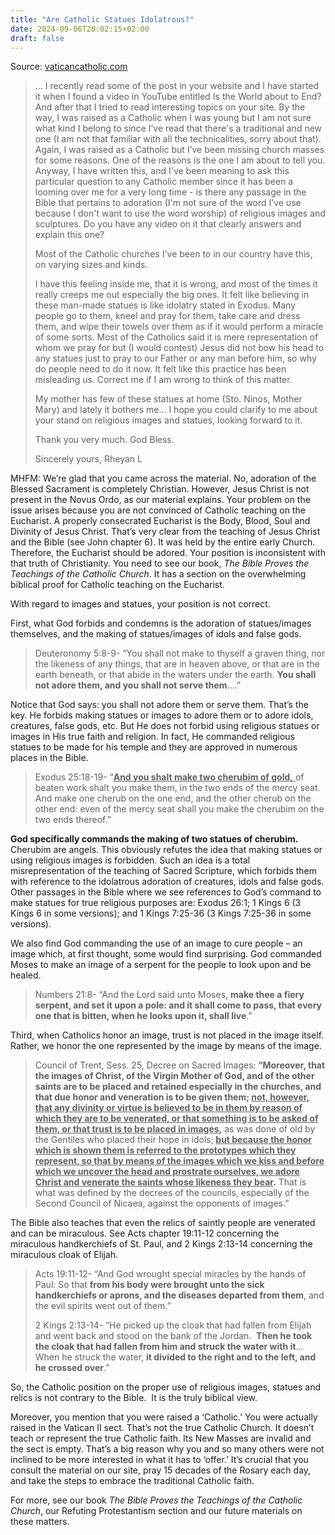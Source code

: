 ```yaml
---
title: "Are Catholic Statues Idolatrous?"
date: 2024-09-06T20:02:15+02:00
draft: false
---
```



Source: [vaticancatholic.com](https://vaticancatholic.com/catholics-worship-statues/)

<blockquote>
<p>… I recently read some of the post in your website and I have started it when I found a video in YouTube entitled Is the World about to End? And after that I tried to read interesting topics on your site. By the way, I was raised as a Catholic when I was young but I am not sure what kind I belong to since I’ve read that there's a traditional and new one (I am not that familiar with all the technicalities, sorry about that). Again, I was raised as a Catholic but I’ve been missing church masses for some reasons. One of the reasons is the one I am about to tell you. Anyway, I have written this, and I've been meaning to ask this particular question to any Catholic member since it has been a looming over me for a very long time - is there any passage in the Bible that pertains to adoration (I'm not sure of the word I’ve use because I don't want to use the word worship) of religious images and sculptures. Do you have any video on it that clearly answers and explain this one?</p>
<p>Most of the Catholic churches I've been to in our country have this, on varying sizes and kinds.</p>
<p>I have this feeling inside me, that it is wrong, and most of the times it really creeps me out especially the big ones. It felt like believing in these man-made statues is like idolatry stated in Exodus. Many people go to them, kneel and pray for them, take care and dress them, and wipe their towels over them as if it would perform a miracle of some sorts. Most of the Catholics said it is mere representation of whom we pray for but (I would contest) Jesus did not bow his head to any statues just to pray to our Father or any man before him, so why do people need to do it now. It felt like this practice has been misleading us. Correct me if I am wrong to think of this matter.</p>
<p>My mother has few of these statues at home (Sto. Ninos, Mother Mary) and lately it bothers me… I hope you could clarify to me about your stand on religious images and statues, looking forward to it.</p>
<p>Thank you very much.
God Bless.</p>
<p>Sincerely yours,
Rheyan L</p>
</blockquote>
<p>MHFM: We’re glad that you came across the material. No, adoration of the Blessed Sacrament is completely Christian. However, Jesus Christ is not present in the Novus Ordo, as our material explains. Your problem on the issue arises because you are not convinced of Catholic teaching on the Eucharist. A properly consecrated Eucharist is the Body, Blood, Soul and Divinity of Jesus Christ. That’s very clear from the teaching of Jesus Christ and the Bible (see John chapter 6). It was held by the entire early Church. Therefore, the Eucharist should be adored. Your position is inconsistent with that truth of Christianity. You need to see our book, <em>The Bible Proves the Teachings of the Catholic Church</em>. It has a section on the overwhelming biblical proof for Catholic teaching on the Eucharist.</p>
<p>With regard to images and statues, your position is not correct.</p>
<p>First, what God forbids and condemns is the adoration of statues/images themselves, and the making of statues/images of idols and false gods.</p>

<blockquote>
<p>Deuteronomy 5:8-9- “You shall not make to thyself a graven thing, nor the likeness of any things, that are in heaven above, or that are in the earth beneath, or that abide in the waters under the earth. <strong>You shall not adore them, and you shall not serve them</strong>.…”</p>
</blockquote>
<p>Notice that God says: you shall not adore them or serve them. That’s the key. He forbids making statues or images to adore them or to adore idols, creatures, false gods, etc. But He does not forbid using religious statues or images in His true faith and religion. In fact, He commanded religious statues to be made for his temple and they are approved in numerous places in the Bible.</p>

<blockquote>
<p>Exodus 25:18-19- “<span style="text-decoration: underline;"><strong>And you shalt make two cherubim of gold,</strong> </span>of beaten work shalt you make them, in the two ends of the mercy seat. And make one cherub on the one end, and the other cherub on the other end: even of the mercy seat shall you make the cherubim on the two ends thereof.”</p>
</blockquote>
<p><strong>God specifically commands the making of two statues of cherubim.</strong> Cherubim are angels. This obviously refutes the idea that making statues or using religious images is forbidden. Such an idea is a total misrepresentation of the teaching of Sacred Scripture, which forbids them with reference to the idolatrous adoration of creatures, idols and false gods. Other passages in the Bible where we see references to God’s command to make statues for true religious purposes are: Exodus 26:1; 1 Kings 6 (3 Kings 6 in some versions); and 1 Kings 7:25-36 (3 Kings 7:25-36 in some versions).</p>
<p>We also find God commanding the use of an image to cure people – an image which, at first thought, some would find surprising. God commanded Moses to make an image of a serpent for the people to look upon and be healed.</p>

<blockquote>
<p>Numbers 21:8- “And the Lord said unto Moses, <strong>make thee a fiery serpent, and set it upon a pole: and it shall come to pass, that every one that is bitten, when he looks upon it, shall live</strong>.”</p>
</blockquote>
<p>Third, when Catholics honor an image, trust is not placed in the image itself. Rather, we honor the one represented by the image by means of the image.</p>

<blockquote>
<p>Council of Trent, Sess. 25, Decree on Sacred Images:<strong> “Moreover, that the images of Christ, of the Virgin Mother of God, and of the other saints are to be placed and retained especially in the churches, and that due honor and veneration is to be given them; <span style="text-decoration: underline;">not, however, that any divinity or virtue is believed to be in them by reason of which they are to be venerated, or that something is to be asked of them, or that trust is to be placed in images</span>,</strong> as was done of old by the Gentiles who placed their hope in idols;<strong> <span style="text-decoration: underline;">but because the honor which is shown them is referred to the prototypes which they represent, so that by means of the images which we kiss and before which we uncover the head and prostrate ourselves, we adore Christ and venerate the saints whose likeness they bear</span>.</strong> That is what was defined by the decrees of the councils, especially of the Second Council of Nicaea, against the opponents of images.”</p>
</blockquote>
<p>The Bible also teaches that even the relics of saintly people are venerated and can be miraculous. See Acts chapter 19:11-12 concerning the miraculous handkerchiefs of St. Paul, and 2 Kings 2:13-14 concerning the miraculous cloak of Elijah.</p>

<blockquote>
<p>Acts 19:11-12- “And God wrought special miracles by the hands of Paul: So that <strong>from his body were brought unto the sick handkerchiefs or aprons, and the diseases departed from them</strong>, and the evil spirits went out of them.”</p>
<p>2 Kings 2:13-14- “He picked up the cloak that had fallen from Elijah and went back and stood on the bank of the Jordan.  <strong>Then he took the cloak that had fallen from him and struck the water with it</strong>… When he struck the water, <strong>it divided to the right and to the left, and he crossed over</strong>.”</p>
</blockquote>
<p>So, the Catholic position on the proper use of religious images, statues and relics is not contrary to the Bible.  It is the truly biblical view.</p>
<p>Moreover, you mention that you were raised a ‘Catholic.’ You were actually raised in the Vatican II sect. That’s not the true Catholic Church. It doesn’t teach or represent the true Catholic faith. Its New Masses are invalid and the sect is empty. That’s a big reason why you and so many others were not inclined to be more interested in what it has to ‘offer.’ It’s crucial that you consult the material on our site, pray 15 decades of the Rosary each day, and take the steps to embrace the traditional Catholic faith.</p>
<p>For more, see our book <em>The Bible Proves the Teachings of the Catholic Church</em>, our Refuting Protestantism section and our future materials on these matters.</p>
